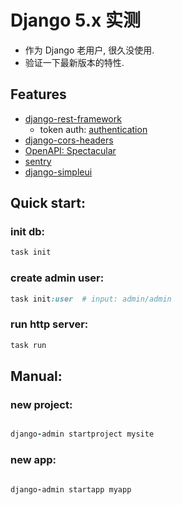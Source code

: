 # Django 5.x 实测

- 作为 Django 老用户, 很久没使用.
- 验证一下最新版本的特性.

## Features

- [django-rest-framework](https://www.django-rest-framework.org/tutorial/quickstart/)
    - token auth: [authentication](https://www.django-rest-framework.org/api-guide/authentication/)
- [django-cors-headers](https://github.com/adamchainz/django-cors-headers)
- [OpenAPI: Spectacular](https://github.com/tfranzel/drf-spectacular/)
- [sentry](https://sentry.io/)
- [django-simpleui]()

## Quick start:

### init db:

```ruby
task init
```

### create admin user:

```ruby
task init:user  # input: admin/admin
```

### run http server:

```ruby
task run
```

## Manual:

### new project:

```ruby

django-admin startproject mysite
```

### new app:

```ruby

django-admin startapp myapp
```